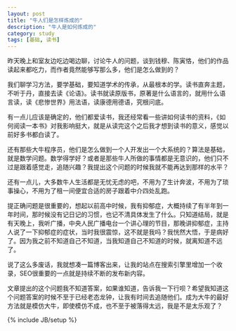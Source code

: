 ```yaml
---
layout: post
title: "牛人们是怎样炼成的"
description: "牛人是如何炼成的"
category: study
tags: [基础, 读书]
---
```

昨天晚上和室友边吃边喝边聊，讨论牛人的问题，谈到钱穆、陈寅恪，他们的作品读起来都吃力，而作者竟然能够写那么多，他们是怎么做到的？

我们聊学习方法，要学基础，要知道学术的传承，从最根本的学。读书直奔主题，不听于丹，直接去读《论语》。读书就读原版书，原著是什么语言的，就用什么语言读，读《悲惨世界》用法语，读康德用德语，究根问底。

有一点儿应该是确定的，他们都爱读书，我还经常看一些讲如何读书的资料，《如何阅读一本书》对我影响挺大，就是从读完这个之后我才想到读书的意义，感觉以前好多书都白读了。

还有那些大牛程序员，他们是怎么做到一个人开发出一个大系统的？算法是基础，就是数学问题。数学得学好？或者是那些牛人所做的事情都是无意识的，他们只不过是跟着感觉走，追随兴趣？我提出这个问题的时候我就不能再达到那样的水平？

还有一点儿，大多数牛人生活都是无忧无虑的吧，不用为了生计奔波，不用为了琐事操心，不用为了租一间便宜合适的房子跟着中介四处乱跑。

提正确问题是很重要的，想起以前高中时候，我有抑郁症，大概持续了有半年到一年时间，那时候没有记日记的习惯，也记不清具体发生了什么。只知道结局，就是有天晚上，我听广播，中央人民广播电台一个讲心理的节目，那晚讲抑郁症，主持人说了一下抑郁症的症状，当时我很震惊，这不就是我吗？我恍然大悟，于是病好了。因为我之前不知道自己不知道，当我知道自己不知道的时候，就离知道不远了。

说了这么多废话，我就想凑一篇博客出来，让我的站点在搜索引擎里增加一个收录，SEO很重要的一点就是持续不断的发布新内容。

文章提出的这个问题我不知道答案，如果谁知道，告诉我一下行呗？希望我知道这个问题答案的时候不至于已经老态龙钟，让我有时间去追随他们。成为大牛的最好方法就是模仿大牛，即使模仿不成，也不至于被落得太远，我是不是太乐观了？

{% include JB/setup %}
